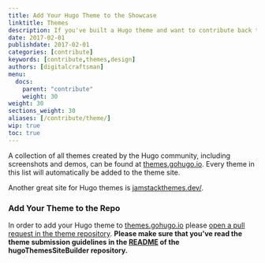 ```yaml
---
title: Add Your Hugo Theme to the Showcase
linktitle: Themes
description: If you've built a Hugo theme and want to contribute back to the Hugo Community, share it with us.
date: 2017-02-01
publishdate: 2017-02-01
categories: [contribute]
keywords: [contribute,themes,design]
authors: [digitalcraftsman]
menu:
  docs:
    parent: "contribute"
    weight: 30
weight: 30
sections_weight: 30
aliases: [/contribute/theme/]
wip: true
toc: true
---
```


A collection of all themes created by the Hugo community, including screenshots and demos, can be found at [themes.gohugo.io]. Every theme in this list will automatically be added to the theme site.

Another great site for Hugo themes is [jamstackthemes.dev/](https://jamstackthemes.dev/ssg/hugo/).

### Add Your Theme to the Repo

In order to add your Hugo theme to [themes.gohugo.io] please [open a pull request in the theme repository](https://github.com/gohugoio/hugoThemesSiteBuilder). **Please make sure that you've read the theme submission guidelines in the [README](https://github.com/gohugoio/hugoThemesSiteBuilder/blob/main/README.md#hugo-themes) of the hugoThemesSiteBuilder repository.**

[themes.gohugo.io]: https://themes.gohugo.io/
